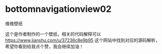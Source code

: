 # bottomnavigationview02
维维壁纸

这个是作者制作的一个壁纸，相关的代码解释可以
https://www.jianshu.com/u/37236c8e9b95
这个网站中找到对应的源码解析，希望你看到给我点个赞，我会继续加油！
